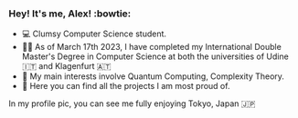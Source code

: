 ### Hey! It's me, Alex! :bowtie: ###

- :computer: Clumsy Computer Science student.
- 🧑‍🎓 As of March 17th 2023, I have completed my International Double Master's Degree in Computer Science at both the universities of Udine 🇮🇹 and Klagenfurt 🇦🇹
- :mag_right: My main interests involve Quantum Computing, Complexity Theory.
- 🔭 Here you can find all the projects I am most proud of.

In my profile pic, you can see me fully enjoying Tokyo, Japan 🇯🇵
<!---
Alex-Dell1/Alex-Dell1 is a ✨ special ✨ repository because its `README.md` (this file) appears on your GitHub profile.
You can click the Preview link to take a look at your changes.
--->
